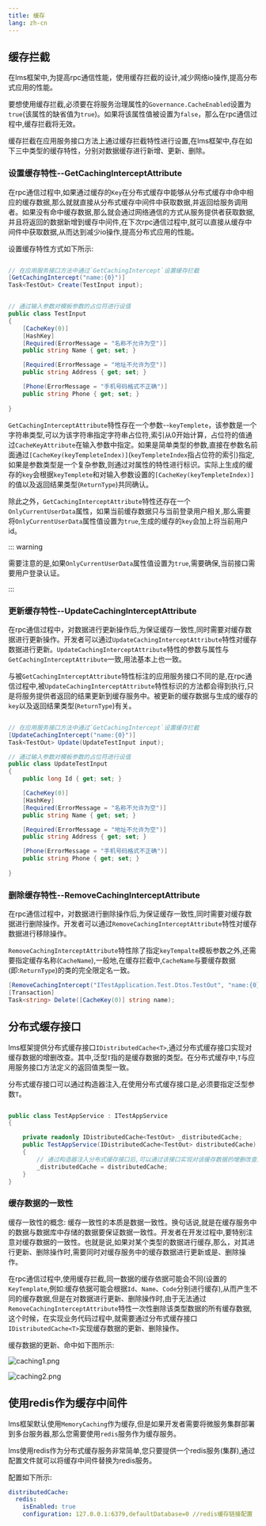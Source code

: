 ```yaml
---
title: 缓存
lang: zh-cn
---
```


## 缓存拦截

在lms框架中,为提高rpc通信性能，使用缓存拦截的设计,减少网络io操作,提高分布式应用的性能。

要想使用缓存拦截,必须要在将服务治理属性的`Governance.CacheEnabled`设置为`true`(该属性的缺省值为`true`)。如果将该属性值被设置为`false`，那么在rpc通信过程中,缓存拦截将无效。

缓存拦截在应用服务接口方法上通过缓存拦截特性进行设置,在lms框架中,存在如下三中类型的缓存特性，分别对数据缓存进行新增、更新、删除。

### 设置缓存特性--GetCachingInterceptAttribute

在rpc通信过程中,如果通过缓存的`Key`在分布式缓存中能够从分布式缓存中命中相应的缓存数据,那么就就直接从分布式缓存中间件中获取数据,并返回给服务调用者。如果没有命中缓存数据,那么就会通过网络通信的方式从服务提供者获取数据,并且将返回的数据新增到缓存中间件,在下次rpc通信过程中,就可以直接从缓存中间件中获取数据,从而达到减少io操作,提高分布式应用的性能。

设置缓存特性方式如下所示:

```csharp

// 在应用服务接口方法中通过`GetCachingIntercept`设置缓存拦截
[GetCachingIntercept("name:{0}")]
Task<TestOut> Create(TestInput input);


// 通过输入参数对模板参数的占位符进行设值 
public class TestInput  
{
    [CacheKey(0)] 
    [HashKey] 
    [Required(ErrorMessage = "名称不允许为空")]
    public string Name { get; set; }

    [Required(ErrorMessage = "地址不允许为空")]
    public string Address { get; set; }

    [Phone(ErrorMessage = "手机号码格式不正确")] 
    public string Phone { get; set; }
    
}
```
`GetCachingInterceptAttribute`特性存在一个参数--`keyTemplete`，该参数是一个字符串类型,可以为该字符串指定字符串占位符,索引从0开始计算，占位符的值通过`CacheKeyAttribute`在输入参数中指定。如果是简单类型的参数,直接在参数名前面通过`[CacheKey(keyTempleteIndex)]`(`keyTempleteIndex`指占位符的索引)指定,如果是参数类型是一个复杂参数,则通过对属性的特性进行标识。实际上生成的缓存的`key`会根据`keyTemplete`和对输入参数设置的`[CacheKey(keyTempleteIndex)]`的值以及返回结果类型(`ReturnType`)共同确认。

除此之外，`GetCachingInterceptAttribute`特性还存在一个`OnlyCurrentUserData`属性，如果当前缓存数据只与当前登录用户相关,那么需要将`OnlyCurrentUserData`属性值设置为`true`,生成的缓存的`key`会加上将当前用户id。

::: warning

需要注意的是,如果`OnlyCurrentUserData`属性值设置为`true`,需要确保,当前接口需要用户登录认证。

:::

### 更新缓存特性--UpdateCachingInterceptAttribute

在rpc通信过程中，对数据进行更新操作后,为保证缓存一致性,同时需要对缓存数据进行更新操作。开发者可以通过`UpdateCachingInterceptAttribute`特性对缓存数据进行更新。`UpdateCachingInterceptAttribute`特性的参数与属性与`GetCachingInterceptAttribute`一致,用法基本上也一致。

与被`GetCachingInterceptAttribute`特性标注的应用服务接口不同的是,在rpc通信过程中,被`UpdateCachingInterceptAttribute`特性标识的方法都会得到执行,只是将服务提供者返回的结果更新到缓存服务中。被更新的缓存数据与生成的缓存的`key`以及返回结果类型(`ReturnType`)有关。

```csharp

// 在应用服务接口方法中通过`GetCachingIntercept`设置缓存拦截
[UpdateCachingIntercept("name:{0}")]
Task<TestOut> Update(UpdateTestInput input);

// 通过输入参数对模板参数的占位符进行设值 
public class UpdateTestInput  
{
    public long Id { get; set; }

    [CacheKey(0)] 
    [HashKey] 
    [Required(ErrorMessage = "名称不允许为空")]
    public string Name { get; set; }

    [Required(ErrorMessage = "地址不允许为空")]
    public string Address { get; set; }

    [Phone(ErrorMessage = "手机号码格式不正确")] 
    public string Phone { get; set; }
    
}
```


### 删除缓存特性--RemoveCachingInterceptAttribute

在rpc通信过程中，对数据进行删除操作后,为保证缓存一致性,同时需要对缓存数据进行删除操作。开发者可以通过`RemoveCachingInterceptAttribute`特性对缓存数据进行移除操作。

`RemoveCachingInterceptAttribute`特性除了指定`keyTempalte`模板参数之外,还需要指定缓存名称(`CacheName`),一般地,在缓存拦截中,`CacheName`与要缓存数据(即:`ReturnType`)的类的完全限定名一致。

```csharp
[RemoveCachingIntercept("ITestApplication.Test.Dtos.TestOut", "name:{0}")]
[Transaction]
Task<string> Delete([CacheKey(0)] string name);
```

## 分布式缓存接口

lms框架提供分布式缓存接口`IDistributedCache<T>`,通过分布式缓存接口实现对缓存数据的增删改查。其中,泛型`T`指的是缓存数据的类型。在分布式缓存中,`T`与应用服务接口方法定义的返回值类型一致。

分布式缓存接口可以通过构造器注入,在使用分布式缓存接口是,必须要指定泛型参数`T`。

```csharp

public class TestAppService : ITestAppService
{

    private readonly IDistributedCache<TestOut> _distributedCache;
    public TestAppService(IDistributedCache<TestOut> distributedCache)  
    {
        // 通过构造器注入分布式缓存接口后,可以通过该接口实现对该缓存数据的增删改查。
        _distributedCache = distributedCache;
    }
}
```

### 缓存数据的一致性

缓存一致性的概念: 缓存一致性的本质是数据一致性。换句话说,就是在缓存服务中的数据与数据库中存储的数据要保证数据一致性。开发者在开发过程中,要特别注意对缓存数据的一致性。也就是说,如果对某个类型的数据进行缓存,那么，对其进行更新、删除操作时,需要同时对缓存服务中的缓存数据进行更新或是、删除操作。

在rpc通信过程中,使用缓存拦截,同一数据的缓存依据可能会不同(设置的`KeyTemplate`,例如:缓存依据可能会根据`Id`、`Name`、`Code`分别进行缓存),从而产生不同的缓存数据,但是在对数据进行更新、删除操作时,由于无法通过`RemoveCachingInterceptAttribute`特性一次性删除该类型数据的所有缓存数据,这个时候，在实现业务代码过程中,就需要通过分布式缓存接口`IDistributedCache<T>`实现缓存数据的更新、删除操作。

缓存数据的更新、命中如下图所示:

![caching1.png](/assets/imgs/caching1.png)

![caching2.png](/assets/imgs/caching2.png)

## 使用redis作为缓存中间件

lms框架默认使用`MemoryCaching`作为缓存,但是如果开发者需要将微服务集群部署到多台服务器,那么您需要使用`redis`服务作为缓存服务。

lms使用redis作为分布式缓存服务非常简单,您只要提供一个redis服务(集群),通过配置文件就可以将缓存中间件替换为redis服务。

配置如下所示:

```yml
distributedCache:
  redis:
    isEnabled: true
    configuration: 127.0.0.1:6379,defaultDatabase=0 //redis缓存链接配置
```